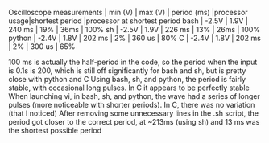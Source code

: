 


Oscilloscope measurements
	|  min (V)	|  max (V)	| period (ms)	|processor usage|shortest period	|processor at shortest period
bash	|  -2.5V	|  1.9V		| 240 ms	| 19%		| 36ms			| 100%
sh	|  -2.5V	|  1.9V		| 226 ms	| 13%		| 26ms			| 100%
python	|  -2.4V	|  1.8V		| 202 ms	| 2%		| 360 us		| 80%
C	|  -2.4V	|  1.8V		| 202 ms	| 2%		| 300 us		| 65%

100 ms is actually the half-period in the code, so the period when the input is 0.1s is 200, which is still off significantly for bash and sh, but is pretty close with python and C
Using bash, sh, and python, the period is fairly stable, with occasional long pulses. In C it appears to be perfectly stable
When launching vi, in bash, sh, and python, the wave had a series of longer pulses (more noticeable with shorter periods). In C, there was no variation (that I noticed)
After removing some unnecessary lines in the .sh script, the period got closer to the correct period, at ~213ms (using sh) and 13 ms was the shortest possible period
